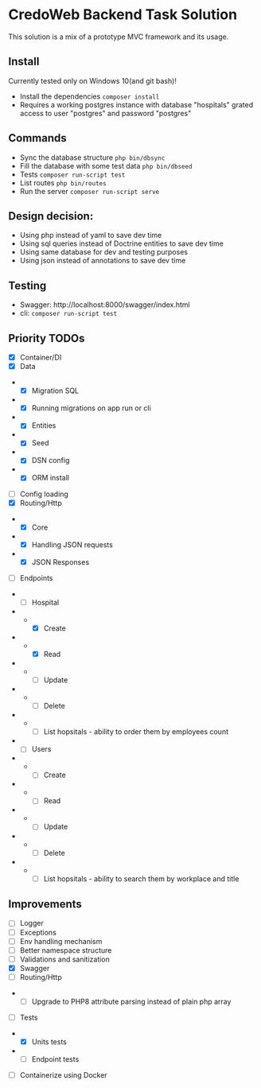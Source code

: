 # CredoWeb Backend Task Solution

This solution is a mix of a prototype MVC framework and its usage.

## Install

Currently tested only on Windows 10(and git bash)!

- Install the dependencies `composer install`
- Requires a working postgres instance with database "hospitals" grated access to user "postgres" and password "postgres"

## Commands

- Sync the database structure `php bin/dbsync`
- Fill the database with some test data `php bin/dbseed`
- Tests `composer run-script test`
- List routes `php bin/routes`
- Run the server `composer run-script serve`

## Design decision:

- Using php instead of yaml to save dev time
- Using sql queries instead of Doctrine entities to save dev time
- Using same database for dev and testing purposes
- Using json instead of annotations to save dev time

## Testing

- Swagger: http://localhost:8000/swagger/index.html
- cli: `composer run-script test`

## Priority TODOs

- [x] Container/DI
- [x] Data
- - [x] Migration SQL
- - [x] Running migrations on app run or cli
- - [x] Entities
- - [x] Seed
- - [x] DSN config
- - [x] ORM install
- [ ] Config loading
- [x] Routing/Http
- - [x] Core
- - [x] Handling JSON requests
- - [x] JSON Responses
- [ ] Endpoints
- - [ ] Hospital
- - - [x] Create
- - - [x] Read
- - - [ ] Update
- - - [ ] Delete
- - - [ ] List hopsitals - ability to order them by employees count
- - [ ] Users
- - - [ ] Create
- - - [ ] Read
- - - [ ] Update
- - - [ ] Delete
- - - [ ] List hopsitals - ability to search them by workplace and title

## Improvements

- [ ] Logger
- [ ] Exceptions
- [ ] Env handling mechanism
- [ ] Better namespace structure
- [ ] Validations and sanitization
- [x] Swagger
- [ ] Routing/Http
- - [ ] Upgrade to PHP8 attribute parsing instead of plain php array
- [ ] Tests
- - [x] Units tests
- - [ ] Endpoint tests
- [ ] Containerize using Docker
